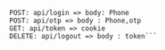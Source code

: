 ```POST: api/register => body: Phone
POST: api/login => body: Phone
POST: api/otp => body : Phone,otp
GET: api/token => cookie
DELETE: api/logout => body : token```
